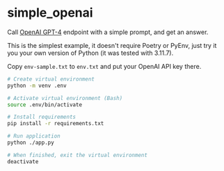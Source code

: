 # simple_openai

Call [OpenAI GPT-4](https://openai.com/) endpoint with a simple prompt, and get an answer.

This is the simplest example, it doesn't require Poetry or PyEnv, just try it you your own version of Python (it was tested with 3.11.7).

Copy `env-sample.txt` to `env.txt` and put your OpenAI API key there.

```bash
# Create virtual environment
python -m venv .env

# Activate virtual environment (Bash)
source .env/bin/activate

# Install requirements
pip install -r requirements.txt

# Run application
python ./app.py

# When finished, exit the virtual environment
deactivate
```

